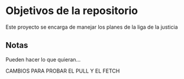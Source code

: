# Objetivos de la repositorio

Este proyecto se encarga de manejar los planes de la liga de la justicia


## Notas
Pueden hacer lo que quieran...


CAMBIOS PARA PROBAR EL PULL Y EL FETCH
